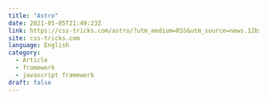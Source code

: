 ```yaml
---
title: "Astro"
date: 2021-05-05T21:49:23Z
link: https://css-tricks.com/astro/?utm_medium=RSS&utm_source=news.12bit.vn
site: css-tricks.com
language: English
category:
  - Article
  - framework
  - javascript framework
draft: false
---
```

